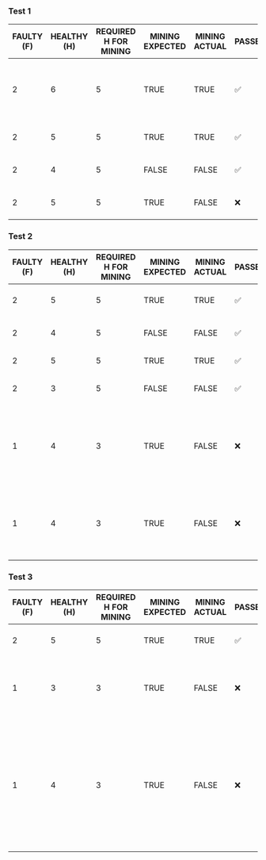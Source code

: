 ### Test 1

| FAULTY (F) | HEALTHY (H) | REQUIRED H FOR MINING | MINING EXPECTED | MINING ACTUAL | PASSED | TOTAL (F+H) | NOTES |
|------------|-------------|-----------------------|-----------------|---------------|--------------------|-------------|-------------------------------------------------------|
| 2 | 6 | 5 | TRUE | TRUE | :white_check_mark: | 8 | Initialise nodes with 6 health + 2 faulty |  
| 2 | 5 | 5 | TRUE | TRUE | :white_check_mark: | 7 | Bring down Node 4 |  
| 2 | 4 | 5 | FALSE | FALSE | :white_check_mark: | 6 | Bring down Node 3 |  
| 2 | 5 | 5 | TRUE | FALSE | :x: | 7 | Bring up Node 3 |  


### Test 2
| FAULTY (F) | HEALTHY (H) | REQUIRED H FOR MINING | MINING EXPECTED | MINING ACTUAL | PASSED | TOTAL (F+H) | NOTES |
|------------|-------------|-----------------------|-----------------|---------------|--------------------|-------------|-----------------------------------------------------------------------------------------|
| 2 | 5 | 5 | TRUE | TRUE | :white_check_mark: | 7 | Initialise 7 H + 3 F |
| 2 | 4 | 5 | FALSE | FALSE | :white_check_mark: | 6 | Took down 1 H node |
| 2 | 5 | 5 | TRUE | TRUE | :white_check_mark: | 7 | Brought up 1 H |
| 2 | 3 | 5 | FALSE | FALSE | :white_check_mark: | 5 | Took down 2 H node |
| 1 | 4 | 3 | TRUE | FALSE | :x: | 5 | Brought up 1 H - did not start mining after 5 minutes |
| 1 | 4 | 3 | TRUE | FALSE | :x: | 5 | Brought up 1 H - started again after 10 minutes |


### Test 3
| FAULTY (F) | HEALTHY (H) | REQUIRED H FOR MINING | MINING EXPECTED | MINING ACTUAL | PASSED | TOTAL (F+H) | NOTES |
|------------|-------------|-----------------------|-----------------|---------------|--------------------|-------------|-----------------------------------------------------------------------------------------|
| 2 | 5 | 5 | TRUE | TRUE | :white_check_mark: | 7 | Initialise 5 H + 2 F |
| 1 | 3 | 3 | TRUE | FALSE | :x: | 4 | Took down 2 H and 1 F - mining stopped |
| 1 | 4 | 3 | TRUE | FALSE | :x: | 5 | Added another node to try bring it back up. 3 hours later it still did not start mining |
